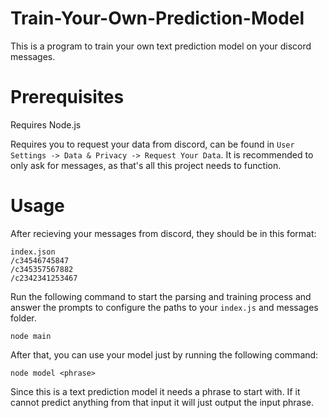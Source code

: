 # Train-Your-Own-Prediction-Model

This is a program to train your own text prediction model on your discord messages. 

# Prerequisites

Requires Node.js

Requires you to request your data from discord, can be found in `User Settings -> Data & Privacy -> Request Your Data`. It is recommended to only ask for messages, as that's all this project needs to function.

# Usage

After recieving your messages from discord, they should be in this format:

```
index.json
/c34546745847
/c345357567882
/c2342341253467
```

Run the following command to start the parsing and training process and answer the prompts to configure the paths to your `index.js` and messages folder.

```
node main
```

After that, you can use your model just by running the following command:

```
node model <phrase>
```

Since this is a text prediction model it needs a phrase to start with. If it cannot predict anything from that input it will just output the input phrase.
